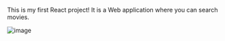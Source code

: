 This is my first React project!
It is a Web application where you can search movies.

![image](https://github.com/ZivShitrit/MovieZone/assets/128899526/ef115a34-e197-4880-a0b2-93be6d6a331d)

